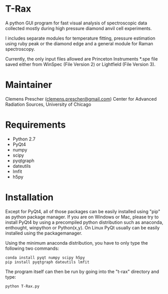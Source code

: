 T-Rax
===

A python GUI program for fast visual analysis of spectroscopic data collected mostly during high pressure diamond anvil 
cell experiments.

I includes separate modules for temperature fitting, pressure estimation using ruby peak or the diamond edge and a 
general module for Raman spectroscopy.
 
Currently, the only input files allowed are Princeton Instruments \*.spe file saved either from WinSpec (File Version 2) 
or Lightfield (File Version 3).

Maintainer
===

Clemens Prescher (clemens.prescher@gmail.com)
Center for Advanced Radiation Sources, University of Chicago


Requirements
===

- Python 2.7
- PyQt4
- numpy
- scipy
- pyqtgraph
- dateutils
- lmfit
- h5py
    
Installation
===

Except for PyQt4, all of those packages can be easily installed using "pip" as python package manager. If you are on 
Windows or Mac, please try to install PyQt4 by using a precompiled python distribution such as anaconda, enthought, 
winpython or Python(x,y). On Linux PyQt usually can be easily installed using the packagemanager.

Using the minimum anaconda distribution, you have to only type the following two commands:

    conda install pyqt numpy scipy h5py
    pip install pyqtgraph dateutils lmfit
    
The program itself can then be run by going into the "t-rax" directory and type:
    
    python T-Rax.py








    


